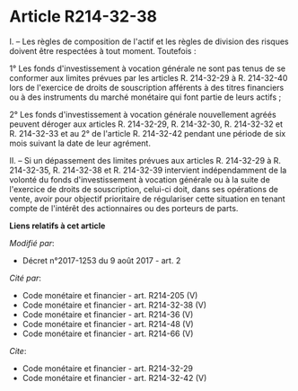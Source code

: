 # Article R214-32-38

I. – Les règles de composition de l'actif et les règles de division des risques doivent être respectées à tout moment.
Toutefois :

1° Les fonds d'investissement à vocation générale ne sont pas tenus de se conformer aux limites prévues par les articles R.
214-32-29 à R. 214-32-40 lors de l'exercice de droits de souscription afférents à des titres financiers ou à des instruments
du marché monétaire qui font partie de leurs actifs ;

2° Les fonds d'investissement à vocation générale nouvellement agréés peuvent déroger aux articles R. 214-32-29, R.
214-32-30, R. 214-32-32 et R. 214-32-33 et au 2° de l'article R. 214-32-42 pendant une période de six mois suivant la date de
leur agrément.

II. – Si un dépassement des limites prévues aux articles R. 214-32-29 à R. 214-32-35, R. 214-32-38 et R. 214-32-39 intervient
indépendamment de la volonté du fonds d'investissement à vocation générale ou à la suite de l'exercice de droits de
souscription, celui-ci doit, dans ses opérations de vente, avoir pour objectif prioritaire de régulariser cette situation en
tenant compte de l'intérêt des actionnaires ou des porteurs de parts.

**Liens relatifs à cet article**

_Modifié par_:

  - Décret n°2017-1253 du 9 août 2017 - art. 2

_Cité par_:

  - Code monétaire et financier - art. R214-205 (V)
  - Code monétaire et financier - art. R214-32-38 (V)
  - Code monétaire et financier - art. R214-36 (V)
  - Code monétaire et financier - art. R214-48 (V)
  - Code monétaire et financier - art. R214-66 (V)

_Cite_:

  - Code monétaire et financier - art. R214-32-29
  - Code monétaire et financier - art. R214-32-42 (V)
